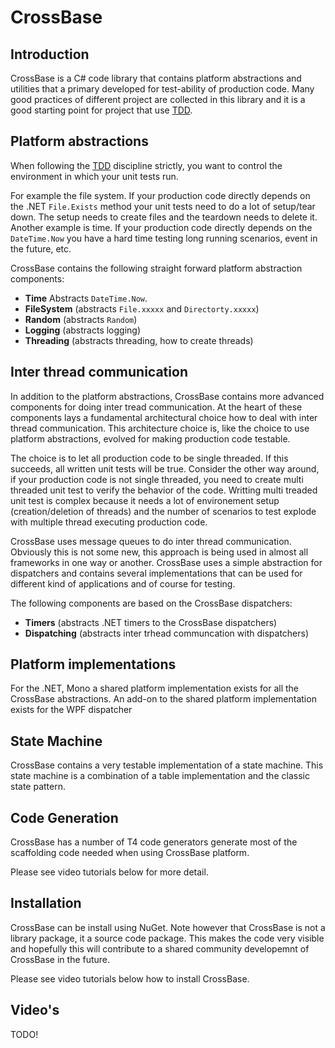 # CrossBase #

## Introduction ##

CrossBase is a C# code library that contains platform abstractions and utilities that a primary developed for test-ability of production code. 
Many good practices of different project are collected in this library and it is a good starting point for project that use [TDD][1]. 

## Platform abstractions ##

When following the [TDD][1] discipline strictly, you want to control the environment in which your unit tests run. 

For example the file system. If your production code directly depends on the .NET `File.Exists` method your unit tests need to do a lot of setup/tear down. The setup needs to create files and the teardown needs to delete it. Another example is time. If your production code directly depends on the `DateTime.Now` you have a hard time testing long running scenarios, event in the future, etc.

CrossBase contains the following straight forward platform abstraction components:

 - **Time** Abstracts `DateTime.Now`.
 - **FileSystem** (abstracts `File.xxxxx` and `Directorty.xxxxx`)
 - **Random** (abstracts `Random`)
 - **Logging** (abstracts logging)
 - **Threading** (abstracts threading, how to create threads)

## Inter thread communication ##

In addition to the platform abstractions, CrossBase contains more advanced components for doing inter tread communication. At the heart of these components lays a fundamental architectural choice how to deal with inter thread communication. This architecture choice is, like the choice to use platform abstractions, evolved for making production code testable.

The choice is to let all production code to be single threaded. If this succeeds, all written unit tests will be true. Consider the other way around, if your production code is not single threaded, you need to create multi threaded unit test to verify the behavior of the code. Writting multi treaded unit test is complex because it needs a lot of environement setup (creation/deletion of threads) and the number of scenarios to test explode with multiple thread executing production code.

CrossBase uses message queues to do inter thread communication. Obviously this is not some new, this approach is being used in almost all frameworks in one way or another. CrossBase uses a simple abstraction for dispatchers and contains several implementations that can be used for different kind of applications and of course for testing.

The following components are based on the CrossBase dispatchers:

 - **Timers** (abstracts .NET timers to the CrossBase dispatchers)
 - **Dispatching** (abstracts inter trhead communcation with dispatchers)

## Platform implementations ##
For the .NET, Mono a shared platform implementation exists for all the CrossBase abstractions. An add-on to the shared platform implementation exists for the WPF dispatcher


  [1]: http://en.wikipedia.org/wiki/Test-driven_development    

## State Machine ##
CrossBase contains a very testable implementation of a state machine. This state machine is a combination of a table implementation and the classic state pattern.


## Code Generation ##
CrossBase has a number of T4 code generators generate most of the scaffolding code needed when using CrossBase platform.

Please see video tutorials below for more detail.

## Installation ##

CrossBase can be install using NuGet. Note however that CrossBase is not a library package, it a source code package. This makes the code very visible and hopefully this will contribute to a shared community developemnt of CrossBase in the future.

Please see video tutorials below how to install CrossBase.


## Video's ##

TODO!